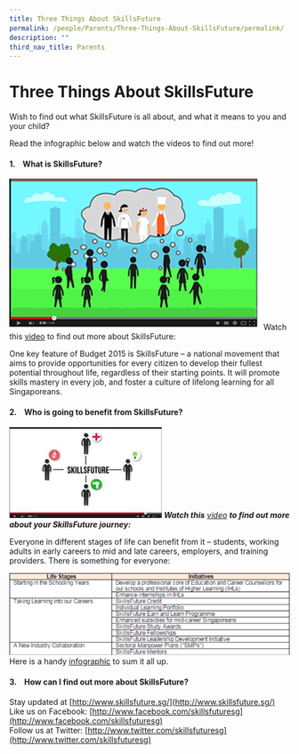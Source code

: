```yaml
---
title: Three Things About SkillsFuture
permalink: /people/Parents/Three-Things-About-SkillsFuture/permalink/
description: ""
third_nav_title: Parents
---
```

Three Things About SkillsFuture
===============================

Wish to find out what SkillsFuture is all about, and what it means to you and your child?

Read the infographic below and watch the videos to find out more!

#### 1.    What is SkillsFuture?




![](/images/SkillsFuture.png)
Watch this [video](https://www.youtube.com/watch?v=rdBobyZLl7M) to find out more about SkillsFuture:

One key feature of Budget 2015 is SkillsFuture – a national movement that aims to provide opportunities for every citizen to develop their fullest potential throughout life, regardless of their starting points. It will promote skills mastery in every job, and foster a culture of lifelong learning for all Singaporeans.

#### 2.    Who is going to benefit from SkillsFuture?

![](/images/skillsfuture.png)
___Watch this___ [*video*](https://www.youtube.com/watch?v=CkIBjH8z3GU) ___to find out more about your SkillsFuture journey:___

Everyone in different stages of life can benefit from it – students, working adults in early careers to mid and late careers, employers, and training providers. There is something for everyone:

![](/images/info.png)
Here is a handy [infographic]() to sum it all up.

#### 3.    How can I find out more about SkillsFuture?

Stay updated at [http://www.skillsfuture.sg/](http://www.skillsfuture.sg/)  
Like us on Facebook: [http://www.facebook.com/skillsfuturesg](http://www.facebook.com/skillsfuturesg)  
Follow us at Twitter: [http://www.twitter.com/skillsfuturesg](http://www.twitter.com/skillsfuturesg)